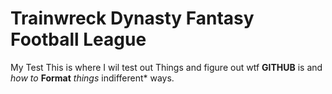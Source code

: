 # Trainwreck Dynasty Fantasy Football League
My Test
This is where I wil test out Things and figure out wtf **GITHUB** is and *how to*
  **Format** *things* indifferent* ways.
